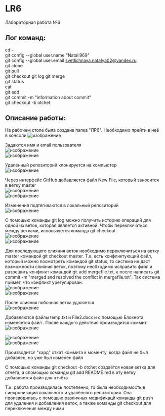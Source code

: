 # LR6
Лабораторная работа №6  
## **Лог команд:**  
cd -  
git config --global user.name "Natali969"  
git config --global user.email svetlichnaya.natalya02@yandex.ru  
git clone  
git pull  
git checkout
git log 
git merge  
git status  
cat  
git add  
git commit -m "information about commit"  
git checkout -b otchet
## **Описание работы:**  
На рабочем столе была создана папка "ЛР6". Необходимо прейти в неё в консоли
![изображение](https://user-images.githubusercontent.com/81923119/142027558-c9b80fa3-88c0-406a-834c-b0a186f110d6.png)  
  
Задаются имя и email пользователя  
![изображение](https://user-images.githubusercontent.com/81923119/142038229-9bf489e0-6c8a-41dd-802b-29ddd12b403f.png)  
![изображение](https://user-images.githubusercontent.com/81923119/142038332-e9a6ed05-aba5-4fa9-ac69-40d8b2c910ac.png)  
  
Удалённый репозиторий клонируется на компьютер  
![изображение](https://user-images.githubusercontent.com/81923119/142040616-f842a7f4-1ca7-4fbe-b498-bb0035446611.png)  
  
Через интерфейс GitHub добавляется файл New File, который заносится в ветку master  
![изображение](https://user-images.githubusercontent.com/81923119/142038599-029ebb40-626b-49ed-bb18-8a4215a57a46.png)  
![изображение](https://user-images.githubusercontent.com/81923119/142038610-f2dad9ce-a853-4f3f-a97f-b204cfccbbc9.png)  
  
Изменения подтягиваются в локальный репозиторий  
![изображение](https://user-images.githubusercontent.com/81923119/142041216-e52501ec-1ecf-4960-9494-70ef32363a66.png)  
  
С помощью команды git log можно получить историю операций для одной из веток, которая является активной. Чтобы переключаться между ветками, используется команда git checkout  
![изображение](https://user-images.githubusercontent.com/81923119/142042061-73b65e6d-f2c4-4fdd-b725-69cfc814cb11.png)  
![изображение](https://user-images.githubusercontent.com/81923119/142042265-0ee12a68-efc9-4853-bb5c-43f8afc92678.png)  
  
Для последующего слияния веток необходимо переключиться на ветку master командой git checkout master. Т.к. есть конфликтующий файл, который можно посмотреть командой git status, то система не даст возможности слияния веток, поэтому необходимо исправить файл и разрешить конфликт командой git add mergefile.txt, а после написать git commit -m "merged and resolved the conflict in mergefile.txt". Так система поймёт, что конфликт урегулирован.  
![изображение](https://user-images.githubusercontent.com/81923119/142046157-f06bb1c5-d4a4-4575-a51e-2f5c49a97978.png)  
![изображение](https://user-images.githubusercontent.com/81923119/142046303-88ff99ab-596d-4133-b3b2-7dfcf6d199fb.png)  
  
После слияния побочная ветка удаляется  
![изображение](https://user-images.githubusercontent.com/81923119/142155168-8950ee79-a184-4b94-b8fa-3d41f73dc837.png)  
  
Добавляются файлы temp.txt и File2.docx и c помощью Блокнота изменяется файл . После каждого действия производится коммит.  
![изображение](https://user-images.githubusercontent.com/81923119/142155495-ba1f9ed7-b46e-4a02-9fcf-94aade21a90f.png)  

![изображение](https://user-images.githubusercontent.com/81923119/142155855-22638d13-1ccb-4277-9de4-811ee4d9cc03.png)  
![изображение](https://user-images.githubusercontent.com/81923119/142155690-17e896e6-b343-44c4-a077-c46719963626.png)  

Производится "хард" откат коммита к моменту, когда файл не был добавлен, но уже был изменён файл  

С помощью команды git checkout -b otchet создаётся новая ветка для отчёта, а спомощью команды git add README.md в эту ветку добавляется файл для отчёта  

Т.к. работа производилась постепенно, то была необходимость в синхронизации локального и удалённого репозитория. Она производилась с помощью различных модификацй команды git push для удаления и добавления веток, а также команды git checkout для переключения между ними 


